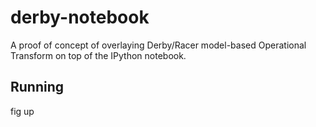 # derby-notebook
A proof of concept of overlaying Derby/Racer model-based Operational Transform
on top of the IPython notebook.

## Running
fig up
